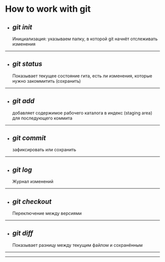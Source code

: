 # How to work with git

*  *git init*
   -
   Инициализация: указываем папку, в которой
git начнёт отслеживать изменения
* ** 

* *git status*
   -
   Показывает текущее состояние гита, есть
ли изменения, которые нужно закоммитить
(сохранить)
* **

* *git add*
  -
  добавляет содержимое рабочего каталога
в индекс (staging area) для последующего коммита
* **

* *git commit*
  -
  зафиксировать или сохранить
* **

* *git log*
  -
  Журнал изменений
* **

* *git checkout*
  -
  Переключение между версиями
* **

* *git diff*
  -
  Показывает разницу между текущим файлом
и сохранённым

* * * 
* **

